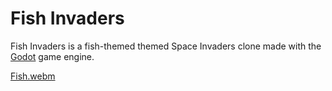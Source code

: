 # Fish Invaders

Fish Invaders is a fish-themed themed Space Invaders clone made with the [Godot] game engine.

[Fish.webm](https://github.com/Kaoticz/Fish-Invaders/assets/1812311/4102669b-f892-430c-8d8d-8ea17f3a285e)

[Godot]: https://godotengine.org/
